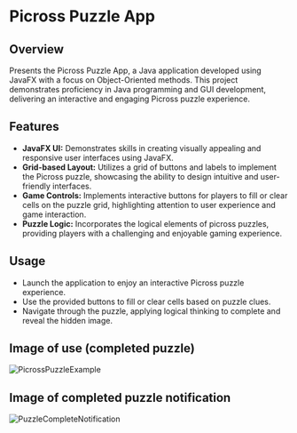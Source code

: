 # Picross Puzzle App

## Overview

Presents the Picross Puzzle App, a Java application developed using JavaFX with a focus on Object-Oriented methods. This project demonstrates proficiency in Java programming and GUI development, delivering an interactive and engaging Picross puzzle experience.

## Features

- **JavaFX UI:** Demonstrates skills in creating visually appealing and responsive user interfaces using JavaFX.
- **Grid-based Layout:** Utilizes a grid of buttons and labels to implement the Picross puzzle, showcasing the ability to design intuitive and user-friendly interfaces.
- **Game Controls:** Implements interactive buttons for players to fill or clear cells on the puzzle grid, highlighting attention to user experience and game interaction.
- **Puzzle Logic:** Incorporates the logical elements of picross puzzles, providing players with a challenging and enjoyable gaming experience.

## Usage

- Launch the application to enjoy an interactive Picross puzzle experience.
- Use the provided buttons to fill or clear cells based on puzzle clues.
- Navigate through the puzzle, applying logical thinking to complete and reveal the hidden image.

## Image of use (completed puzzle)
![PicrossPuzzleExample](https://github.com/DerimB/PicrossPuzzleApp/assets/123917611/80f0f6fb-e0c2-45b6-819a-39be9823858d)

## Image of completed puzzle notification
![PuzzleCompleteNotification](https://github.com/DerimB/PicrossPuzzleApp/assets/123917611/d7d6ee39-ceef-450e-b0d5-69cb8b56122a)
